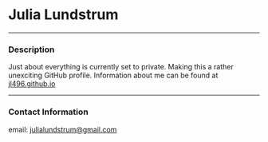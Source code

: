 # Julia Lundstrum

-----------------------------------------

### Description
Just about everything is currently set to private. Making this a rather unexciting GitHub profile.
Information about me can be found at [jl496.github.io](https://jl496.github.io/)

-----------------------------------------

### Contact Information
email: julialundstrum@gmail.com

